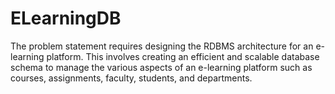# ELearningDB
The problem statement requires designing the RDBMS architecture for an e-learning platform. This involves creating an efficient and scalable database schema to manage the various aspects of an e-learning platform such as courses, assignments, faculty, students, and departments.
